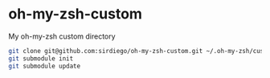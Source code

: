 # oh-my-zsh-custom
My oh-my-zsh custom directory
```bash
git clone git@github.com:sirdiego/oh-my-zsh-custom.git ~/.oh-my-zsh/custom
git submodule init
git submodule update
```
